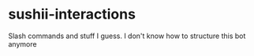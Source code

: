 # sushii-interactions

Slash commands and stuff I guess. I don't know how to structure this bot anymore
